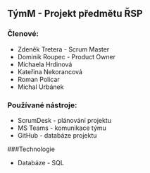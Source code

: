 ## TýmM - Projekt předmětu ŘSP

### Členové:
* Zdeněk Tretera - Scrum Master
* Dominik Roupec - Product Owner
* Michaela Hrdinová
* Kateřina Nekorancová
* Roman Policar
* Michal Urbánek

### Používané nástroje:
* ScrumDesk - plánování projektu
* MS Teams - komunikace týmu
* GitHub - databáze projektu

###Technologie
* Databáze - SQL
